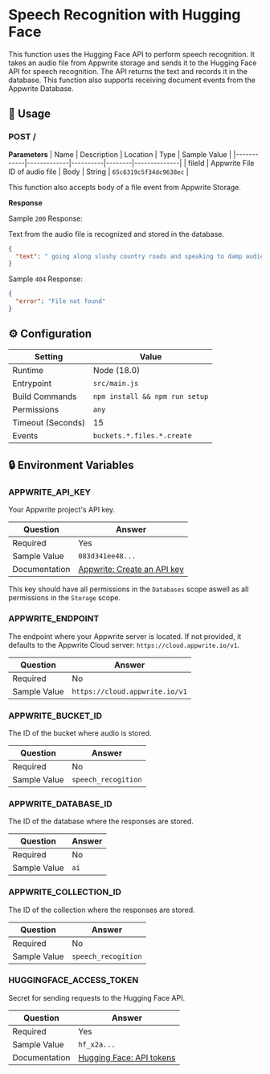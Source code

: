 # Speech Recognition with Hugging Face

This function uses the Hugging Face API to perform speech recognition. It takes an audio file from Appwrite storage and sends it to the Hugging Face API for speech recognition. The API returns the text and records it in the database. This function also supports receiving document events from the Appwrite Database.

## 🧰 Usage

### POST /

**Parameters**
| Name | Description | Location | Type | Sample Value |
|------------|-------------|----------|--------|--------------|
| fileId | Appwrite File ID of audio file | Body | String | `65c6319c5f34dc9638ec` |

This function also accepts body of a file event from Appwrite Storage.

**Response**

Sample `200` Response:

Text from the audio file is recognized and stored in the database.

```json
{
  "text": " going along slushy country roads and speaking to damp audiences in draughty schoolrooms day after day for a fortnight he'll have to put in an appearance at some place of worship on sunday morning and he can come to us immediately afterwards"
}
```

Sample `404` Response:

```json
{
  "error": "File not found"
}
```

## ⚙️ Configuration

| Setting           | Value                          |
| ----------------- | ------------------------------ |
| Runtime           | Node (18.0)                    |
| Entrypoint        | `src/main.js`                  |
| Build Commands    | `npm install && npm run setup` |
| Permissions       | `any`                          |
| Timeout (Seconds) | 15                             |
| Events            | `buckets.*.files.*.create`     |

## 🔒 Environment Variables

### APPWRITE_API_KEY

Your Appwrite project's API key.

| Question      | Answer                                                                                            |
| ------------- | ------------------------------------------------------------------------------------------------- |
| Required      | Yes                                                                                               |
| Sample Value  | `083d341ee48...`                                                                                  |
| Documentation | [Appwrite: Create an API key](https://appwrite.io/docs/advanced/platform/api-keys#create-api-key) |

This key should have all permissions in the `Databases` scope aswell as all permissions in the `Storage` scope.

### APPWRITE_ENDPOINT

The endpoint where your Appwrite server is located. If not provided, it defaults to the Appwrite Cloud server: `https://cloud.appwrite.io/v1`.

| Question     | Answer                         |
| ------------ | ------------------------------ |
| Required     | No                             |
| Sample Value | `https://cloud.appwrite.io/v1` |

### APPWRITE_BUCKET_ID

The ID of the bucket where audio is stored.

| Question     | Answer              |
| ------------ | ------------------- |
| Required     | No                  |
| Sample Value | `speech_recogition` |

### APPWRITE_DATABASE_ID

The ID of the database where the responses are stored.

| Question     | Answer |
| ------------ | ------ |
| Required     | No     |
| Sample Value | `ai`   |

### APPWRITE_COLLECTION_ID

The ID of the collection where the responses are stored.

| Question     | Answer              |
| ------------ | ------------------- |
| Required     | No                  |
| Sample Value | `speech_recogition` |

### HUGGINGFACE_ACCESS_TOKEN

Secret for sending requests to the Hugging Face API.

| Question      | Answer                                                                                                |
| ------------- | ----------------------------------------------------------------------------------------------------- |
| Required      | Yes                                                                                                   |
| Sample Value  | `hf_x2a...`                                                                                           |
| Documentation | [Hugging Face: API tokens](https://huggingface.co/docs/api-inference/en/quicktour#get-your-api-token) |
